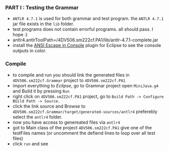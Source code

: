 ### PART I : Testing the Grammar

- `ANTLR 4.7.1` is used for both grammar and test program. the `ANTLR 4.7.1` jar file exists in the `lib` folder.
- test programs does not contain errorful programs. all should pass. I hope :)
- antlr4.antlrToolPath=<PATH TO PROJECT>/4DV506.sm222cf.PA1/lib/antlr-4.7.1-complete.jar
- install the [ANSI Escape in Console](https://marketplace.eclipse.org/content/ansi-escape-console#group-details) plugin for Eclipse to see the console outputs in color.

### Compile

- to compile and run you should link the generated files in `4DV506.sm222cf.Grammar` project to `4DV506.sm222cf.PA1`
- import everything to _Eclipse_, go to Grammar project open `MiniJava.g4` and Build it by pressing `Run`
- right click on `4DV506.sm222cf.PA1` project, go to
  `Build Path -> Configure BUild Path -> Source.`
- click the link source and Browse to `4DV506.sm222cf.Grammar/target/generated-sources/antlr4`
  preferebly select the `antlr4` folder.
- now you have access to genereated files via `antlr4`
- got to Main class of the project `4DV506.sm222cf.PA1` give one of the testFiles names (or uncomment the defiend lines to loop over all test files)
- click `run` and see

